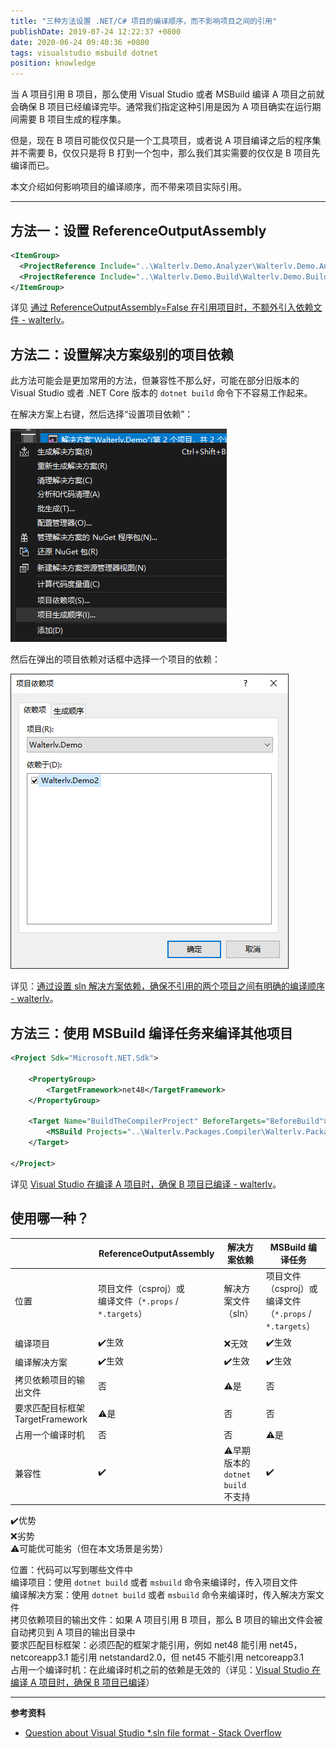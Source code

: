 ```yaml
---
title: "三种方法设置 .NET/C# 项目的编译顺序，而不影响项目之间的引用"
publishDate: 2019-07-24 12:22:37 +0800
date: 2020-06-24 09:40:36 +0800
tags: visualstudio msbuild dotnet
position: knowledge
---
```


当 A 项目引用 B 项目，那么使用 Visual Studio 或者 MSBuild 编译 A 项目之前就会确保 B 项目已经编译完毕。通常我们指定这种引用是因为 A 项目确实在运行期间需要 B 项目生成的程序集。

但是，现在 B 项目可能仅仅只是一个工具项目，或者说 A 项目编译之后的程序集并不需要 B，仅仅只是将 B 打到一个包中，那么我们其实需要的仅仅是 B 项目先编译而已。

本文介绍如何影响项目的编译顺序，而不带来项目实际引用。

---

<div id="toc"></div>

## 方法一：设置 ReferenceOutputAssembly

```xml
<ItemGroup>
  <ProjectReference Include="..\Walterlv.Demo.Analyzer\Walterlv.Demo.Analyzer.csproj" ReferenceOutputAssembly="false" />
  <ProjectReference Include="..\Walterlv.Demo.Build\Walterlv.Demo.Build.csproj" ReferenceOutputAssembly="false" />
</ItemGroup>
```

详见 [通过 ReferenceOutputAssembly=False 在引用项目时，不额外引入依赖文件 - walterlv](/post/reference-a-project-without-referencing-output-assembly)。

## 方法二：设置解决方案级别的项目依赖

此方法可能会是更加常用的方法，但兼容性不那么好，可能在部分旧版本的 Visual Studio 或者 .NET Core 版本的 `dotnet build` 命令下不容易工作起来。

在解决方案上右键，然后选择“设置项目依赖”：

![设置项目依赖](/static/posts/2019-07-24-12-17-34.png)

然后在弹出的项目依赖对话框中选择一个项目的依赖：

![选择项目依赖](/static/posts/2019-07-24-12-18-39.png)

详见：[通过设置 sln 解决方案依赖，确保不引用的两个项目之间有明确的编译顺序 - walterlv](/post/setup-project-dependencies-in-the-solution-file)。

## 方法三：使用 MSBuild 编译任务来编译其他项目

```xml
<Project Sdk="Microsoft.NET.Sdk">

    <PropertyGroup>
        <TargetFramework>net48</TargetFramework>
    </PropertyGroup>

    <Target Name="BuildTheCompilerProject" BeforeTargets="BeforeBuild">
        <MSBuild Projects="..\Walterlv.Packages.Compiler\Walterlv.Packages.Compiler.csproj" Targets="Build" Properties="Configuration=$(Configuration);Platform=$(Platform)" />
    </Target>

</Project>
```

详见 [Visual Studio 在编译 A 项目时，确保 B 项目已编译 - walterlv](/post/msbuild-another-project-in-msbuild-targets)。

## 使用哪一种？

|                                      | ReferenceOutputAssembly                                      | 解决方案依赖                          | MSBuild 编译任务                                             |
| ------------------------------------ | ------------------------------------------------------------ | ------------------------------------- | ------------------------------------------------------------ |
| 位置                                 | 项目文件（csproj）或<br/>编译文件（`*.props` / `*.targets`） | 解决方案文件（sln）                   | 项目文件（csproj）或<br/>编译文件（`*.props` / `*.targets`） |
| 编译项目                             | ✔️生效                                                        | ❌无效                                 | ✔️生效                                                        |
| 编译解决方案                         | ✔️生效                                                        | ✔️生效                                 | ✔️生效                                                        |
| 拷贝依赖项目的输出文件               | 否                                                           | ⚠是                                   | 否                                                           |
| 要求匹配目标框架<br/>TargetFramework | ⚠是                                                          | 否                                    | 否                                                           |
| 占用一个编译时机                     | 否                                                           | 否                                    | ⚠是                                                          |
| 兼容性                               | ✔️                                                            | ⚠早期版本的<br/>`dotnet build` 不支持 | ✔️                                                            |

✔️优势  
❌劣势  
⚠可能优可能劣（但在本文场景是劣势）

位置：代码可以写到哪些文件中  
编译项目：使用 `dotnet build` 或者 `msbuild` 命令来编译时，传入项目文件  
编译解决方案：使用 `dotnet build` 或者 `msbuild` 命令来编译时，传入解决方案文件  
拷贝依赖项目的输出文件：如果 A 项目引用 B 项目，那么 B 项目的输出文件会被自动拷贝到 A 项目的输出目录中  
要求匹配目标框架：必须匹配的框架才能引用，例如 net48 能引用 net45，netcoreapp3.1 能引用 netstandard2.0，但 net45 不能引用 netcoreapp3.1  
占用一个编译时机：在此编译时机之前的依赖是无效的（详见：[Visual Studio 在编译 A 项目时，确保 B 项目已编译](/post/msbuild-another-project-in-msbuild-targets)）

---

**参考资料**

- [Question about Visual Studio *.sln file format - Stack Overflow](https://stackoverflow.com/a/5774449/6233938)
